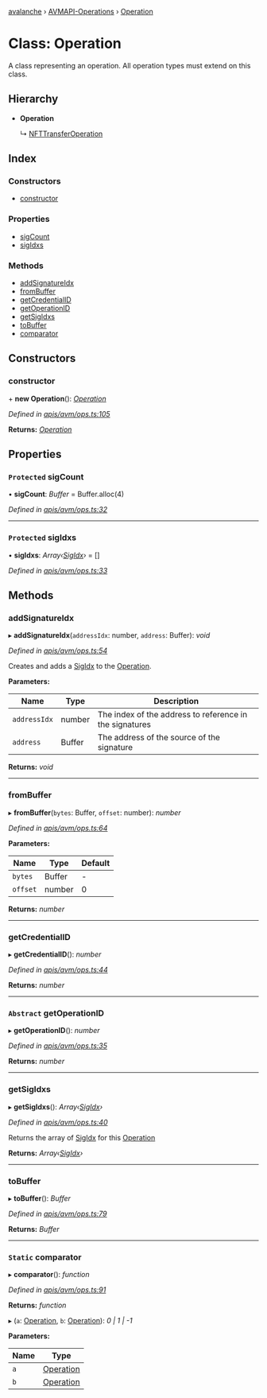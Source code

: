 [avalanche](../README.md) › [AVMAPI-Operations](../modules/avmapi_operations.md) › [Operation](avmapi_operations.operation.md)

# Class: Operation

A class representing an operation. All operation types must extend on this class.

## Hierarchy

* **Operation**

  ↳ [NFTTransferOperation](avmapi_operations.nfttransferoperation.md)

## Index

### Constructors

* [constructor](avmapi_operations.operation.md#constructor)

### Properties

* [sigCount](avmapi_operations.operation.md#protected-sigcount)
* [sigIdxs](avmapi_operations.operation.md#protected-sigidxs)

### Methods

* [addSignatureIdx](avmapi_operations.operation.md#addsignatureidx)
* [fromBuffer](avmapi_operations.operation.md#frombuffer)
* [getCredentialID](avmapi_operations.operation.md#getcredentialid)
* [getOperationID](avmapi_operations.operation.md#abstract-getoperationid)
* [getSigIdxs](avmapi_operations.operation.md#getsigidxs)
* [toBuffer](avmapi_operations.operation.md#tobuffer)
* [comparator](avmapi_operations.operation.md#static-comparator)

## Constructors

###  constructor

\+ **new Operation**(): *[Operation](avmapi_operations.operation.md)*

*Defined in [apis/avm/ops.ts:105](https://github.com/ava-labs/avalanche.js/blob/c723742/src/apis/avm/ops.ts#L105)*

**Returns:** *[Operation](avmapi_operations.operation.md)*

## Properties

### `Protected` sigCount

• **sigCount**: *Buffer* = Buffer.alloc(4)

*Defined in [apis/avm/ops.ts:32](https://github.com/ava-labs/avalanche.js/blob/c723742/src/apis/avm/ops.ts#L32)*

___

### `Protected` sigIdxs

• **sigIdxs**: *Array‹[SigIdx](avmapi_types.sigidx.md)›* = []

*Defined in [apis/avm/ops.ts:33](https://github.com/ava-labs/avalanche.js/blob/c723742/src/apis/avm/ops.ts#L33)*

## Methods

###  addSignatureIdx

▸ **addSignatureIdx**(`addressIdx`: number, `address`: Buffer): *void*

*Defined in [apis/avm/ops.ts:54](https://github.com/ava-labs/avalanche.js/blob/c723742/src/apis/avm/ops.ts#L54)*

Creates and adds a [SigIdx](avmapi_types.sigidx.md) to the [Operation](avmapi_operations.operation.md).

**Parameters:**

Name | Type | Description |
------ | ------ | ------ |
`addressIdx` | number | The index of the address to reference in the signatures |
`address` | Buffer | The address of the source of the signature  |

**Returns:** *void*

___

###  fromBuffer

▸ **fromBuffer**(`bytes`: Buffer, `offset`: number): *number*

*Defined in [apis/avm/ops.ts:64](https://github.com/ava-labs/avalanche.js/blob/c723742/src/apis/avm/ops.ts#L64)*

**Parameters:**

Name | Type | Default |
------ | ------ | ------ |
`bytes` | Buffer | - |
`offset` | number | 0 |

**Returns:** *number*

___

###  getCredentialID

▸ **getCredentialID**(): *number*

*Defined in [apis/avm/ops.ts:44](https://github.com/ava-labs/avalanche.js/blob/c723742/src/apis/avm/ops.ts#L44)*

**Returns:** *number*

___

### `Abstract` getOperationID

▸ **getOperationID**(): *number*

*Defined in [apis/avm/ops.ts:35](https://github.com/ava-labs/avalanche.js/blob/c723742/src/apis/avm/ops.ts#L35)*

**Returns:** *number*

___

###  getSigIdxs

▸ **getSigIdxs**(): *Array‹[SigIdx](avmapi_types.sigidx.md)›*

*Defined in [apis/avm/ops.ts:40](https://github.com/ava-labs/avalanche.js/blob/c723742/src/apis/avm/ops.ts#L40)*

Returns the array of [SigIdx](avmapi_types.sigidx.md) for this [Operation](avmapi_operations.operation.md)

**Returns:** *Array‹[SigIdx](avmapi_types.sigidx.md)›*

___

###  toBuffer

▸ **toBuffer**(): *Buffer*

*Defined in [apis/avm/ops.ts:79](https://github.com/ava-labs/avalanche.js/blob/c723742/src/apis/avm/ops.ts#L79)*

**Returns:** *Buffer*

___

### `Static` comparator

▸ **comparator**(): *function*

*Defined in [apis/avm/ops.ts:91](https://github.com/ava-labs/avalanche.js/blob/c723742/src/apis/avm/ops.ts#L91)*

**Returns:** *function*

▸ (`a`: [Operation](avmapi_operations.operation.md), `b`: [Operation](avmapi_operations.operation.md)): *0 | 1 | -1*

**Parameters:**

Name | Type |
------ | ------ |
`a` | [Operation](avmapi_operations.operation.md) |
`b` | [Operation](avmapi_operations.operation.md) |
